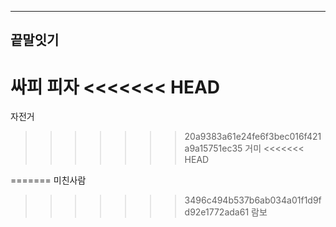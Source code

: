 ------------------------------------

## 끝말잇기

싸피
피자
<<<<<<< HEAD
=======
자전거
>>>>>>> 20a9383a61e24fe6f3bec016f421a9a15751ec35
거미
<<<<<<< HEAD

=======
미친사람
>>>>>>> 3496c494b537b6ab034a01f1d9fd92e1772ada61
람보